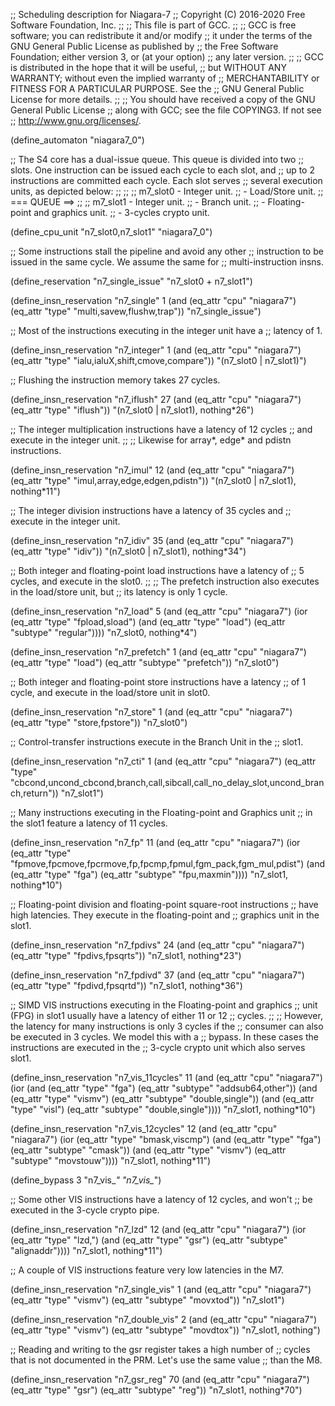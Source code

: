 ;; Scheduling description for Niagara-7
;;   Copyright (C) 2016-2020 Free Software Foundation, Inc.
;;
;; This file is part of GCC.
;;
;; GCC is free software; you can redistribute it and/or modify
;; it under the terms of the GNU General Public License as published by
;; the Free Software Foundation; either version 3, or (at your option)
;; any later version.
;;
;; GCC is distributed in the hope that it will be useful,
;; but WITHOUT ANY WARRANTY; without even the implied warranty of
;; MERCHANTABILITY or FITNESS FOR A PARTICULAR PURPOSE.  See the
;; GNU General Public License for more details.
;;
;; You should have received a copy of the GNU General Public License
;; along with GCC; see the file COPYING3.  If not see
;; <http://www.gnu.org/licenses/>.

(define_automaton "niagara7_0")

;; The S4 core has a dual-issue queue.  This queue is divided into two
;; slots.  One instruction can be issued each cycle to each slot, and
;; up to 2 instructions are committed each cycle.  Each slot serves
;; several execution units, as depicted below:
;;
;;
;;                 m7_slot0 - Integer unit.
;;                          - Load/Store unit.
;; === QUEUE ==>
;;
;;                 m7_slot1 - Integer unit.
;;                          - Branch unit.
;;                          - Floating-point and graphics unit.
;;                          - 3-cycles crypto unit.

(define_cpu_unit "n7_slot0,n7_slot1" "niagara7_0")

;; Some instructions stall the pipeline and avoid any other
;; instruction to be issued in the same cycle.  We assume the same for
;; multi-instruction insns.

(define_reservation "n7_single_issue" "n7_slot0 + n7_slot1")

(define_insn_reservation "n7_single" 1
  (and (eq_attr "cpu" "niagara7")
    (eq_attr "type" "multi,savew,flushw,trap"))
  "n7_single_issue")

;; Most of the instructions executing in the integer unit have a
;; latency of 1.

(define_insn_reservation "n7_integer" 1
  (and (eq_attr "cpu" "niagara7")
    (eq_attr "type" "ialu,ialuX,shift,cmove,compare"))
  "(n7_slot0 | n7_slot1)")

;; Flushing the instruction memory takes 27 cycles.

(define_insn_reservation "n7_iflush" 27
  (and (eq_attr "cpu" "niagara7")
       (eq_attr "type" "iflush"))
  "(n7_slot0 | n7_slot1), nothing*26")

;; The integer multiplication instructions have a latency of 12 cycles
;; and execute in the integer unit.
;;
;; Likewise for array*, edge* and pdistn instructions.

(define_insn_reservation "n7_imul" 12
  (and (eq_attr "cpu" "niagara7")
    (eq_attr "type" "imul,array,edge,edgen,pdistn"))
  "(n7_slot0 | n7_slot1), nothing*11")

;; The integer division instructions have a latency of 35 cycles and
;; execute in the integer unit.

(define_insn_reservation "n7_idiv" 35
  (and (eq_attr "cpu" "niagara7")
    (eq_attr "type" "idiv"))
  "(n7_slot0 | n7_slot1), nothing*34")

;; Both integer and floating-point load instructions have a latency of
;; 5 cycles, and execute in the slot0.
;;
;; The prefetch instruction also executes in the load/store unit, but
;; its latency is only 1 cycle.

(define_insn_reservation "n7_load" 5
  (and (eq_attr "cpu" "niagara7")
       (ior (eq_attr "type" "fpload,sload")
            (and (eq_attr "type" "load")
                 (eq_attr "subtype" "regular"))))
  "n7_slot0, nothing*4")

(define_insn_reservation "n7_prefetch" 1
  (and (eq_attr "cpu" "niagara7")
       (eq_attr "type" "load")
       (eq_attr "subtype" "prefetch"))
  "n7_slot0")

;; Both integer and floating-point store instructions have a latency
;; of 1 cycle, and execute in the load/store unit in slot0.

(define_insn_reservation "n7_store" 1
  (and (eq_attr "cpu" "niagara7")
    (eq_attr "type" "store,fpstore"))
  "n7_slot0")

;; Control-transfer instructions execute in the Branch Unit in the
;; slot1.

(define_insn_reservation "n7_cti" 1
  (and (eq_attr "cpu" "niagara7")
    (eq_attr "type" "cbcond,uncond_cbcond,branch,call,sibcall,call_no_delay_slot,uncond_branch,return"))
  "n7_slot1")

;; Many instructions executing in the Floating-point and Graphics unit
;; in the slot1 feature a latency of 11 cycles.

(define_insn_reservation "n7_fp" 11
  (and (eq_attr "cpu" "niagara7")
       (ior (eq_attr "type" "fpmove,fpcmove,fpcrmove,fp,fpcmp,fpmul,fgm_pack,fgm_mul,pdist")
            (and (eq_attr "type" "fga")
                 (eq_attr "subtype" "fpu,maxmin"))))
  "n7_slot1, nothing*10")

;; Floating-point division and floating-point square-root instructions
;; have high latencies.  They execute in the floating-point and
;; graphics unit in the slot1.


(define_insn_reservation "n7_fpdivs" 24
  (and (eq_attr "cpu" "niagara7")
       (eq_attr "type" "fpdivs,fpsqrts"))
  "n7_slot1, nothing*23")

(define_insn_reservation "n7_fpdivd" 37
  (and (eq_attr "cpu" "niagara7")
    (eq_attr "type" "fpdivd,fpsqrtd"))
  "n7_slot1, nothing*36")

;; SIMD VIS instructions executing in the Floating-point and graphics
;; unit (FPG) in slot1 usually have a latency of either 11 or 12
;; cycles.
;;
;; However, the latency for many instructions is only 3 cycles if the
;; consumer can also be executed in 3 cycles.  We model this with a
;; bypass.  In these cases the instructions are executed in the
;; 3-cycle crypto unit which also serves slot1.

(define_insn_reservation "n7_vis_11cycles" 11
  (and (eq_attr "cpu" "niagara7")
       (ior (and (eq_attr "type" "fga")
                 (eq_attr "subtype" "addsub64,other"))
            (and (eq_attr "type" "vismv")
                 (eq_attr "subtype" "double,single"))
            (and (eq_attr "type" "visl")
                 (eq_attr "subtype" "double,single"))))
  "n7_slot1, nothing*10")

(define_insn_reservation "n7_vis_12cycles" 12
  (and (eq_attr "cpu" "niagara7")
       (ior (eq_attr "type" "bmask,viscmp")
            (and (eq_attr "type" "fga")
                 (eq_attr "subtype" "cmask"))
            (and (eq_attr "type" "vismv")
                 (eq_attr "subtype" "movstouw"))))
  "n7_slot1, nothing*11")

(define_bypass 3 "n7_vis_*" "n7_vis_*")

;; Some other VIS instructions have a latency of 12 cycles, and won't
;; be executed in the 3-cycle crypto pipe.

(define_insn_reservation "n7_lzd" 12
  (and (eq_attr "cpu" "niagara7")
       (ior (eq_attr "type" "lzd,")
            (and (eq_attr "type" "gsr")
                 (eq_attr "subtype" "alignaddr"))))
  "n7_slot1, nothing*11")

;; A couple of VIS instructions feature very low latencies in the M7.

(define_insn_reservation "n7_single_vis" 1
  (and (eq_attr "cpu" "niagara7")
       (eq_attr "type" "vismv")
       (eq_attr "subtype" "movxtod"))
  "n7_slot1")

(define_insn_reservation "n7_double_vis" 2
  (and (eq_attr "cpu" "niagara7")
       (eq_attr "type" "vismv")
       (eq_attr "subtype" "movdtox"))
  "n7_slot1, nothing")

;; Reading and writing to the gsr register takes a high number of
;; cycles that is not documented in the PRM.  Let's use the same value
;; than the M8.

(define_insn_reservation "n7_gsr_reg" 70
  (and (eq_attr "cpu" "niagara7")
       (eq_attr "type" "gsr")
       (eq_attr "subtype" "reg"))
  "n7_slot1, nothing*70")
